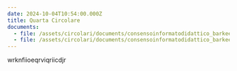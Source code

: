 ```yaml
---
date: 2024-10-04T10:54:00.000Z
title: Quarta Circolare
documents:
  - file: /assets/circolari/documents/consensoinformatodidattico_barkee-bay.pdf
  - file: /assets/circolari/documents/consensoinformatodidattico_barkee-bay.pdf
---
```

wrknfiioeqrviqriicdjr
